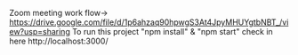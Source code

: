 Zoom meeting work flow-> https://drive.google.com/file/d/1p6ahzaq90hpwgS3At4JpyMHUYgtbNBT_/view?usp=sharing
To run this project "npm install" & "npm start"
check in here http://localhost:3000/
